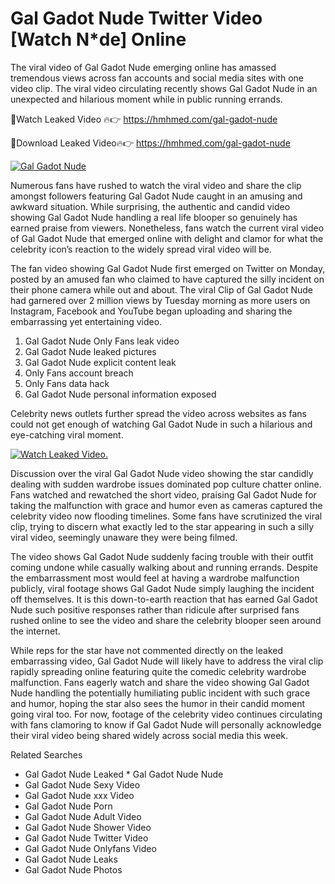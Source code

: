 ﻿# Gal Gadot Nude Twitter Video [Watch N*de] Online

The viral video of ﻿Gal Gadot Nude emerging online has amassed tremendous views across fan accounts and social media sites with one video clip. The viral video circulating recently shows ﻿Gal Gadot Nude in an unexpected and hilarious moment while in public running errands. 

🔴Watch Leaked Video 🔥👉  https://hmhmed.com/gal-gadot-nude 

🔴Download Leaked Video🔥👉  https://hmhmed.com/gal-gadot-nude 

[![Gal Gadot Nude](https://i.imgur.com/dJHk4Zq.gif)](https://hmhmed.com/gal-gadot-nude)

Numerous fans have rushed to watch the viral video and share the clip amongst followers featuring ﻿Gal Gadot Nude caught in an amusing and awkward situation. While surprising, the authentic and candid video showing ﻿Gal Gadot Nude handling a real life blooper so genuinely has earned praise from viewers. Nonetheless, fans watch the current viral video of ﻿Gal Gadot Nude that emerged online with delight and clamor for what the celebrity icon’s reaction to the widely spread viral video will be.

The fan video showing ﻿Gal Gadot Nude first emerged on Twitter on Monday, posted by an amused fan who claimed to have captured the silly incident on their phone camera while out and about. The viral Clip of ﻿Gal Gadot Nude had garnered over 2 million views by Tuesday morning as more users on Instagram, Facebook and YouTube began uploading and sharing the embarrassing yet entertaining video. 

1. ﻿Gal Gadot Nude Only Fans leak video
2. ﻿Gal Gadot Nude leaked pictures
3. ﻿Gal Gadot Nude explicit content leak
4. Only Fans account breach
5. Only Fans data hack
6. ﻿Gal Gadot Nude personal information exposed

Celebrity news outlets further spread the video across websites as fans could not get enough of watching ﻿Gal Gadot Nude in such a hilarious and eye-catching viral moment. 

[![Watch Leaked Video.](https://miro.medium.com/v2/resize:fit:828/format:webp/1*cilzJN44JGOrTw9NJCrNHA.gif "Watch Leaked Video")](https://hmhmed.com/gal-gadot-nude)

Discussion over the viral ﻿Gal Gadot Nude video showing the star candidly dealing with sudden wardrobe issues dominated pop culture chatter online. Fans watched and rewatched the short video, praising ﻿Gal Gadot Nude for taking the malfunction with grace and humor even as cameras captured the celebrity video now flooding timelines. Some fans have scrutinized the viral clip, trying to discern what exactly led to the star appearing in such a silly viral video, seemingly unaware they were being filmed.

The video shows ﻿Gal Gadot Nude suddenly facing trouble with their outfit coming undone while casually walking about and running errands. Despite the embarrassment most would feel at having a wardrobe malfunction publicly, viral footage shows ﻿Gal Gadot Nude simply laughing the incident off themselves. It is this down-to-earth reaction that has earned ﻿Gal Gadot Nude such positive responses rather than ridicule after surprised fans rushed online to see the video and share the celebrity blooper seen around the internet.  

While reps for the star have not commented directly on the leaked embarrassing video, ﻿Gal Gadot Nude will likely have to address the viral clip rapidly spreading online featuring quite the comedic celebrity wardrobe malfunction. Fans eagerly watch and share the video showing ﻿Gal Gadot Nude handling the potentially humiliating public incident with such grace and humor, hoping the star also sees the humor in their candid moment going viral too. For now, footage of the celebrity video continues circulating with fans clamoring to know if ﻿Gal Gadot Nude will personally acknowledge their viral video being shared widely across social media this week.

Related Searches
* ﻿Gal Gadot Nude Leaked
﻿* Gal Gadot Nude Nude
* ﻿Gal Gadot Nude Sexy Video
* ﻿Gal Gadot Nude xxx Video
* ﻿Gal Gadot Nude Porn
* ﻿Gal Gadot Nude Adult Video
* ﻿Gal Gadot Nude Shower Video
* ﻿Gal Gadot Nude Twitter Video
* ﻿Gal Gadot Nude Onlyfans Video
* ﻿Gal Gadot Nude Leaks
* ﻿Gal Gadot Nude Photos